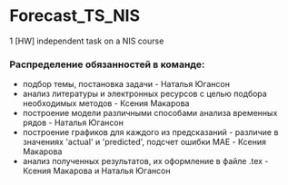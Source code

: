 # Forecast_TS_NIS
1 [HW] independent task on a NIS course

### Распределение обязанностей в команде:
 - подбор темы, постановка задачи - Наталья Югансон
 - анализ литературы и электронных ресурсов с целью подбора необходимых методов - Ксения Макарова
 - построение модели различными способами анализа временных рядов - Наталья Югансон
 - построение графиков для каждого из предсказаний - различие в значениях 'actual' и 'predicted', подсчет ошибки MAE - Ксения Макарова
 - анализ полученных результатов, их оформление в файле .tex - Ксения Макарова и Наталья Югансон
